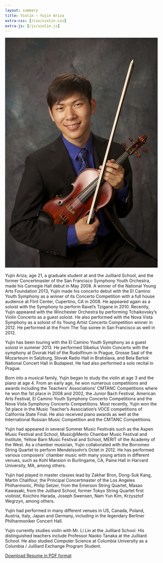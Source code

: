 ```yaml
---
layout: summary
title: Violin — Yujin Ariza
extra-css: [/css/violin.css]
extra-js: [/js/violin.js]
---
```


![](/img/yujin-profile.jpg)

Yujin Ariza, age 21, a graduate student at and the Juilliard School, and the
former Concertmaster of the San Francisco Symphony Youth Orchestra, made his
Carnegie Hall debut in May 2008. A winner of the National Young Arts Foundation
2013, Yujin made his concerto debut with the El Camino Youth Symphony as a
winner of its Concerto Competition with a full house audience at Flint Center,
Cupertino, CA in 2008. He appeared again as a soloist with the Symphony to
perform Ravel’s Tzigane in 2010. Recently, Yujin appeared with the Winchester
Orchestra by performing Tchaikovsky’s Violin Concerto as a guest soloist. He
also performed with the Nova Vista Symphony as a soloist of its Young Artist
Concerto Competition winner in 2012. He performed at the From The Top soiree in
San Francisco as well in 2012.

Yujin has been touring with the El Camino Youth Symphony as a guest soloist in
summer 2013. He performed Sibelius Violin Concerto with the symphony at Dvorak
Hall of the Rudolfinum in Prague, Grosse Saal of the Mozarteum in Salzburg,
Slovak Radio Hall in Bratislava, and Bela Bartok National Concert Hall in
Budapest. He had also performed a solo recital in Prague.

Born into a musical family, Yujin began to study the violin at age 3 and the
piano at age 4. From an early age, he won numerous competitions and awards
including the Teachers’ Associations’ CMTANC Competitions where he won the 1st
place in 2008 and 2002, the Junior Bach Festival, American Arts Festival, El
Camino Youth Symphony Concerto Competitions and the Nova Vista Symphony
Concerto Competitions. Most recently, Yujin won the 1st place in the Music
Teacher’s Association’s VOCE competitions of California State Final. He also
received piano awards as well at the International Russian Music Competition
and the CMTANC Competitions.

Yujin had appeared in several Summer Music Festivals such as the Aspen Music
Festival and School, Music@Menlo Chamber Music Festival and Institute, Yellow
Barn Music Festival and School, MERIT of the Academy of the West. As a chamber
musician, Yujin collaborated with the Borromeo String Quartet to perform
Mendelssohn’s Octet in 2012. He has performed various composers’ chamber music
with many young artists in different venues, such as Kohl Mansion in
Burlingame, CA, Paine Hall in Harvard University, MA, among others.

Yujin had played in master classes lead by Zakhar Bron, Dong-Suk Kang, Martin
Chalifour, the Principal Concertmaster of the Los Angeles Philharmonic, Philip
Setzer, from the Emerson String Quartet, Masao Kawasaki, from the Juilliard
School, former Tokyo String Quartet first violinist, Koichiro Harada, Joseph
Swensen, Nam Yun Kim, Krzysztof Wegrzyn, among others.

Yujin had performed in many different venues in US, Canada, Poland, Austria,
Italy, Japan and Germany, including in the legendary Berliner Philharmoniker
Concert Hall.

Yujin currently studies violin with Mr. Li Lin at the Juilliard School. His
distinguished teachers include Professor Naoko Tanaka at the Juilliard School.
He also studied Computer Science at Columbia University as a Columbia /
Juilliard Exchange Program Student.

[Download Resume in PDF format](/downloads/yujin_resume_violin.pdf)
